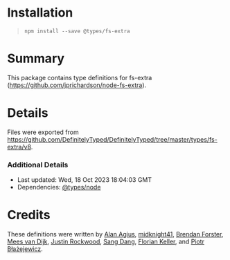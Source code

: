 # Installation
> `npm install --save @types/fs-extra`

# Summary
This package contains type definitions for fs-extra (https://github.com/jprichardson/node-fs-extra).

# Details
Files were exported from https://github.com/DefinitelyTyped/DefinitelyTyped/tree/master/types/fs-extra/v8.

### Additional Details
 * Last updated: Wed, 18 Oct 2023 18:04:03 GMT
 * Dependencies: [@types/node](https://npmjs.com/package/@types/node)

# Credits
These definitions were written by [Alan Agius](https://github.com/alan-agius4), [midknight41](https://github.com/midknight41), [Brendan Forster](https://github.com/shiftkey), [Mees van Dijk](https://github.com/mees-), [Justin Rockwood](https://github.com/jrockwood), [Sang Dang](https://github.com/sangdth), [Florian Keller](https://github.com/ffflorian), and [Piotr Błażejewicz](https://github.com/peterblazejewicz).

